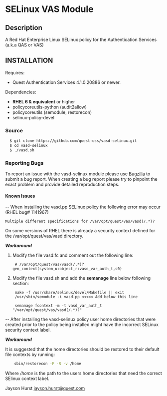 # SELinux VAS Module

## Description

A Red Hat Enterprise Linux SELinux policy for the Authentication Services (a.k.a QAS or VAS)

INSTALLATION
------------
Requires:
 * Quest Authentication Services 4.1.0.20886 or newer.

Dependencies:
 * **RHEL 6 & equivalent** or higher 
 * policycoreutils-python (audit2allow)
 * policycoreutils (semodule, restorecon)
 * selinux-policy-devel

### Source

~~~bash
  $ git clone https://github.com/quest-oss/vasd-selinux.git
  $ cd vasd-selinux
  $ ./vasd.sh
~~~

### Reporting Bugs
To report an issue with the vasd-selinux module please use <a href="https://bugsrc.quest.com/buglist.cgi?component=vasd%20selinux%20policy&list_id=101&product=vasd-selinux">Bugzilla</a> to submit a bug report.
When creating a bug report please try to pinpoint the exact problem and provide detailed reproduction steps.

#### Known Issues

-- When installing the vasd.pp SELinux policy the following error may occur (RHEL bug# 1141967)

    Multiple different specifications for /var/opt/quest/vas/vasd(/.*)?

On some versions of RHEL there is already a security context defined for the /var/opt/quest/vas/vasd directory.

***Workaround*** 

1. Modify the file vasd.fc and comment out the following line:

        # /var/opt/quest/vas/vasd(/.*)?   gen_context(system_u:object_r:vasd_var_auth_t,s0)

2. Modify the file vasd.sh and add the **semanage** line below following section:

        make -f /usr/share/selinux/devel/Makefile || exit
        /usr/sbin/semodule -i vasd.pp <<<<< Add below this line
 
        semanage fcontext -m -t vasd_var_auth_t "/var/opt/quest/vas/vasd(/.*)?"

-- After installing the vasd-selinux policy user home directories that were created prior to the policy being installed might have the incorrect SELinux security context label.

***Workaround***

 It is suggested that the home directories should be restored to their default file contexts by running:

~~~bash
    sbin/restorecon -F -R -v /home
~~~
  Where */home* is the path to the users home directories that need the correct SElinux context label.
  
  
Jayson Hurst <jayson.hurst@quest.com>

